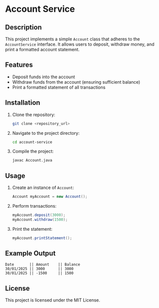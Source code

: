 
# Account Service

## Description
This project implements a simple `Account` class that adheres to the `AccountService` interface. It allows users to deposit, withdraw money, and print a formatted account statement.

## Features
- Deposit funds into the account
- Withdraw funds from the account (ensuring sufficient balance)
- Print a formatted statement of all transactions

## Installation
1. Clone the repository:
   ```sh
   git clone <repository_url>
   ```
2. Navigate to the project directory:
   ```sh
   cd account-service
   ```
3. Compile the project:
   ```sh
   javac Account.java
   ```

## Usage
1. Create an instance of `Account`:
   ```java
   Account myAccount = new Account();
   ```
2. Perform transactions:
   ```java
   myAccount.deposit(3000);
   myAccount.withdraw(1500);
   ```
3. Print the statement:
   ```java
   myAccount.printStatement();
   ```

## Example Output
```
Date       || Amount    || Balance
30/01/2025 || 3000      || 3000
30/01/2025 || -1500     || 1500
```

## License
This project is licensed under the MIT License.

